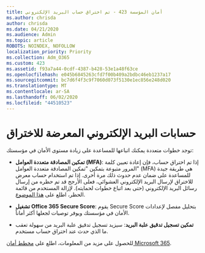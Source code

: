```yaml
---
title: أمان المؤسسة 423 - تم اختراق حساب البريد الإلكتروني
ms.author: chrisda
author: chrisda
ms.date: 04/21/2020
ms.audience: Admin
ms.topic: article
ROBOTS: NOINDEX, NOFOLLOW
localization_priority: Priority
ms.collection: Adm_O365
ms.custom: 423
ms.assetid: f93a7a44-0cdf-4387-b428-53e1a48f63ce
ms.openlocfilehash: e045b6845263cfd7f00b409a2bdbc46eb1237a17
ms.sourcegitcommit: bc7d6f4f3c9f7060d073f5130e1ec856e248d020
ms.translationtype: MT
ms.contentlocale: ar-SA
ms.lasthandoff: 06/02/2020
ms.locfileid: "44510523"
---
```

# <a name="compromised-email-accounts"></a>حسابات البريد الإلكتروني المعرضة للاختراق

توجد خطوات متعددة يمكنك اتباعها للمساعدة على زيادة مستوى الأمان في مؤسستك:

- **تمكين المصادقة متعددة العوامل (MFA)**: إذا تم اختراق حساب، فإن إعادة تعيين كلمة المرور متبوعة بتمكين "تمكين المصادقة متعددة العوامل" (MFA) هي طريقة جيدة للمساعدة على ضمان عدم حدوث ذلك مرة أخرى. إذا تم استخدام حساب معرض للاختراق لإرسال البريد الإلكتروني العشوائي، فعلى الأرجح قد تم حظره من إرسال رسائل البريد الإلكتروني (حتى بعد اتباع خطوات لحمايته). لإزالة المستخدم من قائمة الحظر، اطلع على [هذا الموضوع](https://technet.microsoft.com/library/ms.exch.eac.actioncenter.aspx).

- **تشغيل Office 365 Secure Score**: يقوم Secure Score بتحليل مفصل لإعدادات الأمان في مؤسستك ويوفر توصيات لجعلها أكثر أماناً.

- **تمكين تسجيل تدقيق علبة البريد**: سيزيد تسجيل تدقيق علبة البريد من سهولة تعقب ما الذي حدث عند اختراق حساب مستخدم.

للحصول على مزيد من المعلومات، اطلع على [مخطط أمان Microsoft 365](https://docs.microsoft.com/microsoft-365/security/office-365-security/security-roadmap).
